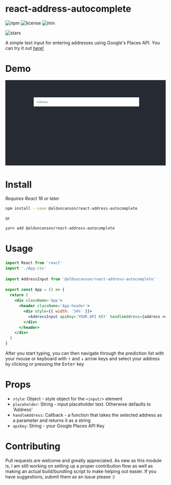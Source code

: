 # react-address-autocomplete

![npm](https://img.shields.io/npm/dt/@alduncanson/react-address-autocomplete)
![license](https://img.shields.io/npm/l/@alduncanson/react-address-autocomplete)
![min](https://img.shields.io/bundlephobia/min/@alduncanson/react-address-autocomplete)

![stars](https://img.shields.io/github/stars/alDuncanson/react-address-autocomplete?style=social)

A simple text input for entering addresses using Google's Places API. You can try it out [here!](https://react-address-autocomplete.netlify.app/)

# Demo
![react address autocomplete demo gif](https://raw.githubusercontent.com/alDuncanson/react-address-autocomplete/master/autocomplete.gif)

# Install

_Requires React 16 or later_

```sh
npm install --save @alduncanson/react-address-autocomplete
```

or

```sh
yarn add @alduncanson/react-address-autocomplete
```

# Usage

```jsx
import React from 'react'
import './App.css'

import AddressInput from '@alDuncanson/react-address-autocomplete'

export const App = () => {
  return (
    <div className='App'>
      <header className='App-header'>
        <div style={{ width: '34%' }}>
          <AddressInput apiKey='YOUR API KEY' handleAddress={address => console.log(address)}/>
        </div>
      </header>
    </div>
  )
}
```

After you start typing, you can then navigate through the prediction list with your mouse or keyboard with <kbd>&#8593;</kbd> and <kbd>&darr;</kbd> arrow keys and select your address by clicking or pressing the <kbd>Enter</kbd> key

# Props

- `style`: Object - style object for the `<input/>` element
- `placeholder`: String - input placeholder text. Otherwise defaults to 'Address'
- `handleAddress`: Callback - a function that takes the selected address as a parameter and returns it as a string
- `apiKey`: String - your Google Places API Key

# Contributing

Pull requests are welcome and greatly appreciated. As new as this module is, I am still working on setting up a proper contribution flow as well as making an actual build/bundling script to make helping out easier. If you have suggestions, submit them as an issue please :)
